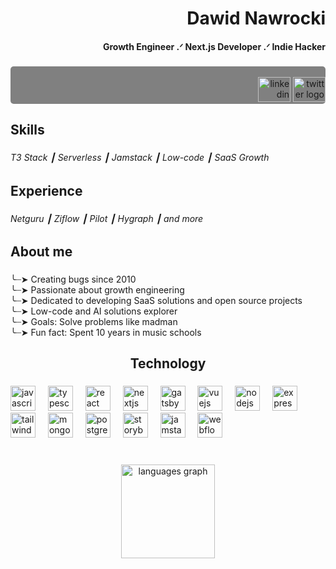 <h1 align="right">Dawid Nawrocki</h1>



<h4 align="right">Growth Engineer .ᐟ Next.js Developer .ᐟ Indie Hacker</h4>

###

<p style="background-color: gray; border-radius: 5px" align="right">
<br>
  <a href="https://linkedin.com/in/dawid-nawrocki"><img src="https://www.svgrepo.com/show/108614/linkedin.svg" width="52" height="40" alt="linkedin logo" /></a>
  <a href="https://twitter.com/groengine"><img src="https://bayrivercolleges.ca/files/logo-x-twitter.svg" width="52" height="40" alt="twitter logo" /></a>
</p>

###

<h2 align="left">Skills</h2>

###

<h6 align="left">T3 Stack ┃ Serverless ┃ Jamstack ┃ Low-code ┃ SaaS Growth</h6>

###

<h2 align="left">Experience</h2>

###

<h6 align="left">Netguru ┃ Ziflow ┃ Pilot ┃ Hygraph ┃ and more</h6>

###

<h2 align="left">About me</h2>

###

<p align="left">╰┈➤  Creating bugs since 2010<br>╰┈➤  Passionate about growth engineering<br>╰┈➤  Dedicated to developing SaaS solutions and open source projects<br>╰┈➤ Low-code and AI solutions explorer<br>╰┈➤ Goals: Solve problems like madman<br>╰┈➤ Fun fact: Spent 10 years in music schools</p>

###

<h2 align="center">Technology</h2>

###

<div align="left">
  <img src="https://cdn.jsdelivr.net/gh/devicons/devicon/icons/javascript/javascript-original.svg" height="40" alt="javascript logo"  />
  <img width="12" />
  <img src="https://cdn.jsdelivr.net/gh/devicons/devicon/icons/typescript/typescript-original.svg" height="40" alt="typescript logo"  />
  <img width="12" />
  <img src="https://cdn.jsdelivr.net/gh/devicons/devicon/icons/react/react-original.svg" height="40" alt="react logo"  />
  <img width="12" />
  <img src="https://cdn.jsdelivr.net/gh/devicons/devicon/icons/nextjs/nextjs-original.svg" height="40" alt="nextjs logo"  />
  <img width="12" />
  <img src="https://cdn.jsdelivr.net/gh/devicons/devicon/icons/gatsby/gatsby-plain.svg" height="40" alt="gatsby logo"  />
  <img width="12" />
  <img src="https://cdn.jsdelivr.net/gh/devicons/devicon/icons/vuejs/vuejs-original.svg" height="40" alt="vuejs logo"  />
  <img width="12" />
  <img src="https://cdn.jsdelivr.net/gh/devicons/devicon/icons/nodejs/nodejs-original.svg" height="40" alt="nodejs logo"  />
  <img width="12" />
  <img src="https://cdn.jsdelivr.net/gh/devicons/devicon/icons/express/express-original.svg" height="40" alt="express logo"  />
  <img width="12" />
  <img src="https://cdn.jsdelivr.net/gh/devicons/devicon/icons/tailwindcss/tailwindcss-original-wordmark.svg" height="40" alt="tailwindcss logo"  />
  <img width="12" />
  <img src="https://cdn.jsdelivr.net/gh/devicons/devicon/icons/mongodb/mongodb-original.svg" height="40" alt="mongodb logo"  />
  <img width="12" />
  <img src="https://cdn.jsdelivr.net/gh/devicons/devicon/icons/postgresql/postgresql-original.svg" height="40" alt="postgresql logo"  />
  <img width="12" />
  <img src="https://cdn.jsdelivr.net/gh/devicons/devicon/icons/storybook/storybook-original.svg" height="40" alt="storybook logo"  />
  <img width="12" />
  <img src="https://cdn.jsdelivr.net/gh/devicons/devicon/icons/jamstack/jamstack-original.svg" height="40" alt="jamstack logo"  />
  <img width="12" />
  <img src="https://cdn.jsdelivr.net/gh/devicons/devicon/icons/webflow/webflow-original.svg" height="40" alt="webflow logo"  />
</div>

###

<br>

<div align="center">
  <img src="https://github-readme-stats.vercel.app/api/top-langs?username=ui-d&locale=en&hide_title=false&layout=compact&card_width=320&langs_count=5&theme=dracula&hide_border=false&order=2" height="150" alt="languages graph"  />
</div>


###

